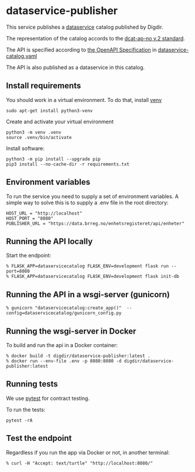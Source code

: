 # dataservice-publisher

This service publishes a [dataservice](https://www.w3.org/TR/vocab-dcat-2/#Class:Data_Service) catalog published by Digdir.

The representation of the catalog accords to the [dcat-ap-no v.2 standard](https://github.com/difi/dcat-ap-no/tree/review).

The API is specified according to [the OpenAPI Specification](https://github.com/OAI/OpenAPI-Specification) in [dataservice-catalog.yaml](./dataservice-catalog.yaml)

The API is also published as a dataservice in this catalog.

## Install requirements
You should work in a virtual environment. To do that, install [venv](https://docs.python.org/3/library/venv.html)
```
sudo apt-get install python3-venv
```
Create and activate your virtual environment
```
python3 -m venv .venv
source .venv/bin/activate
```
Install software:
```
python3 -m pip install --upgrade pip
pip3 install --no-cache-dir -r requirements.txt
```
## Environment variables
To run the service you need to supply a set of environment variables. A simple way to solve this is to supply a .env file in the root directory:
```
HOST_URL = "http://localhost"
HOST_PORT = "8080"
PUBLISHER_URL = "https://data.brreg.no/enhetsregisteret/api/enheter"
```
## Running the API locally
 Start the endpoint:
```
% FLASK_APP=dataservicecatalog FLASK_ENV=development flask run --port=8080
% FLASK_APP=dataservicecatalog FLASK_ENV=development flask init-db
```
## Running the API in a wsgi-server (gunicorn)
```
% gunicorn "dataservicecatalog:create_app()"  --config=dataservicecatalog/gunicorn_config.py
```
## Running the wsgi-server in Docker

To build and run the api in a Docker container:
```
% docker build -t digdir/dataservice-publisher:latest .
% docker run --env-file .env -p 8080:8080 -d digdir/dataservice-publisher:latest
```

## Running tests
We use [pytest](https://docs.pytest.org/en/latest/) for contract testing.

To run the tests:
```
pytest -rA
```

## Test the endpoint

Regardless if you run the app via Docker or not, in another terminal:
```
% curl -H "Accept: text/turtle" "http://localhost:8080/"
```
